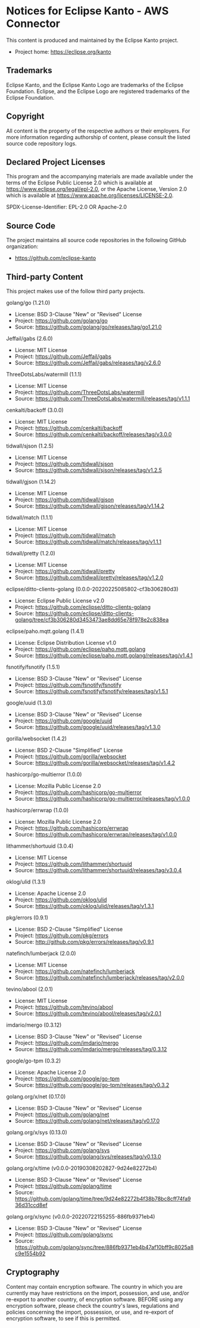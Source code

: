 # Notices for Eclipse Kanto - AWS Connector

This content is produced and maintained by the Eclipse Kanto project.

* Project home: https://eclipse.org/kanto

## Trademarks

Eclipse Kanto, and the Eclipse Kanto Logo are trademarks of the Eclipse Foundation.
Eclipse, and the Eclipse Logo are registered trademarks of the Eclipse Foundation.

## Copyright

All content is the property of the respective authors or their employers.
For more information regarding authorship of content, please consult the
listed source code repository logs.

## Declared Project Licenses

This program and the accompanying materials are made available under the terms
of the Eclipse Public License 2.0 which is available at
https://www.eclipse.org/legal/epl-2.0, or the Apache License, Version 2.0 which
is available at https://www.apache.org/licenses/LICENSE-2.0.

SPDX-License-Identifier: EPL-2.0 OR Apache-2.0

## Source Code

The project maintains all source code repositories in the following GitHub organization:

* https://github.com/eclipse-kanto

## Third-party Content

This project makes use of the follow third party projects.

golang/go (1.21.0)

* License: BSD 3-Clause "New" or "Revised" License
* Project: https://github.com/golang/go
* Source:  https://github.com/golang/go/releases/tag/go1.21.0

Jeffail/gabs (2.6.0)

* License: MIT License
* Project: https://github.com/Jeffail/gabs
* Source:  https://github.com/Jeffail/gabs/releases/tag/v2.6.0

ThreeDotsLabs/watermill (1.1.1)

* License: MIT License
* Project: https://github.com/ThreeDotsLabs/watermill
* Source:  https://github.com/ThreeDotsLabs/watermill/releases/tag/v1.1.1

cenkalti/backoff (3.0.0)

* License: MIT License
* Project: https://github.com/cenkalti/backoff
* Source:  https://github.com/cenkalti/backoff/releases/tag/v3.0.0

tidwall/sjson (1.2.5)

* License: MIT License
* Project: https://github.com/tidwall/sjson
* Source:  https://github.com/tidwall/sjson/releases/tag/v1.2.5

tidwall/gjson (1.14.2)

* License: MIT License
* Project: https://github.com/tidwall/gjson
* Source:  https://github.com/tidwall/gjson/releases/tag/v1.14.2

tidwall/match (1.1.1)

* License: MIT License
* Project: https://github.com/tidwall/match
* Source:  https://github.com/tidwall/match/releases/tag/v1.1.1

tidwall/pretty (1.2.0)

* License: MIT License
* Project: https://github.com/tidwall/pretty
* Source:  https://github.com/tidwall/pretty/releases/tag/v1.2.0

eclipse/ditto-clients-golang (0.0.0-20220225085802-cf3b306280d3)

* License: Eclipse Public License v2.0
* Project: https://github.com/eclipse/ditto-clients-golang
* Source:  https://github.com/eclipse/ditto-clients-golang/tree/cf3b306280d3453473ae8dd65e78f978e2c838ea

eclipse/paho.mqtt.golang (1.4.1)

* License: Eclipse Distribution License v1.0
* Project: https://github.com/eclipse/paho.mqtt.golang
* Source:  https://github.com/eclipse/paho.mqtt.golang/releases/tag/v1.4.1

fsnotify/fsnotify (1.5.1)

* License: BSD 3-Clause "New" or "Revised" License
* Project: https://github.com/fsnotify/fsnotify
* Source:  https://github.com/fsnotify/fsnotify/releases/tag/v1.5.1

google/uuid (1.3.0)

* License: BSD 3-Clause "New" or "Revised" License
* Project: https://github.com/google/uuid
* Source:  https://github.com/google/uuid/releases/tag/v1.3.0

gorilla/websocket (1.4.2)

* License: BSD 2-Clause "Simplified" License
* Project: https://github.com/gorilla/websocket
* Source:  https://github.com/gorilla/websocket/releases/tag/v1.4.2

hashicorp/go-multierror (1.0.0)

* License: Mozilla Public License 2.0
* Project: https://github.com/hashicorp/go-multierror
* Source:  https://github.com/hashicorp/go-multierror/releases/tag/v1.0.0

hashicorp/errwrap (1.0.0)

* License: Mozilla Public License 2.0
* Project: https://github.com/hashicorp/errwrap
* Source:  https://github.com/hashicorp/errwrap/releases/tag/v1.0.0

lithammer/shortuuid (3.0.4)

* License: MIT License
* Project: https://github.com/lithammer/shortuuid
* Source:  https://github.com/lithammer/shortuuid/releases/tag/v3.0.4

oklog/ulid (1.3.1)

* License: Apache License 2.0
* Project: https://github.com/oklog/ulid
* Source:  https://github.com/oklog/ulid/releases/tag/v1.3.1

pkg/errors (0.9.1)

* License: BSD 2-Clause "Simplified" License
* Project: https://github.com/pkg/errors
* Source:  http://github.com/pkg/errors/releases/tag/v0.9.1

natefinch/lumberjack (2.0.0)

* License: MIT License
* Project: https://github.com/natefinch/lumberjack
* Source:  https://github.com/natefinch/lumberjack/releases/tag/v2.0.0

tevino/abool (2.0.1)

* License: MIT License
* Project: https://github.com/tevino/abool
* Source:  https://github.com/tevino/abool/releases/tag/v2.0.1

imdario/mergo (0.3.12)

* License: BSD 3-Clause "New" or "Revised" License
* Project: https://github.com/imdario/mergo
* Source:  https://github.com/imdario/mergo/releases/tag/0.3.12

google/go-tpm (0.3.2)

* License: Apache License 2.0
* Project: https://github.com/google/go-tpm
* Source:  https://github.com/google/go-tpm/releases/tag/v0.3.2

golang.org/x/net (0.17.0)

* License: BSD 3-Clause "New" or "Revised" License
* Project: https://github.com/golang/net
* Source:  https://github.com/golang/net/releases/tag/v0.17.0

golang.org/x/sys (0.13.0)

* License: BSD 3-Clause "New" or "Revised" License
* Project: https://github.com/golang/sys
* Source:  https://github.com/golang/sys/releases/tag/v0.13.0

golang.org/x/time (v0.0.0-20190308202827-9d24e82272b4)

* License: BSD 3-Clause "New" or "Revised" License
* Project: https://github.com/golang/time
* Source:  https://github.com/golang/time/tree/9d24e82272b4f38b78bc8cff74fa936d31ccd8ef

golang.org/x/sync (v0.0.0-20220722155255-886fb9371eb4)

* License: BSD 3-Clause "New" or "Revised" License
* Project: https://github.com/golang/sync
* Source:  https://github.com/golang/sync/tree/886fb9371eb4b47af10bff9c8025a8c9e1554b92

## Cryptography

Content may contain encryption software. The country in which you are currently
may have restrictions on the import, possession, and use, and/or re-export to
another country, of encryption software. BEFORE using any encryption software,
please check the country's laws, regulations and policies concerning the import,
possession, or use, and re-export of encryption software, to see if this is
permitted.
